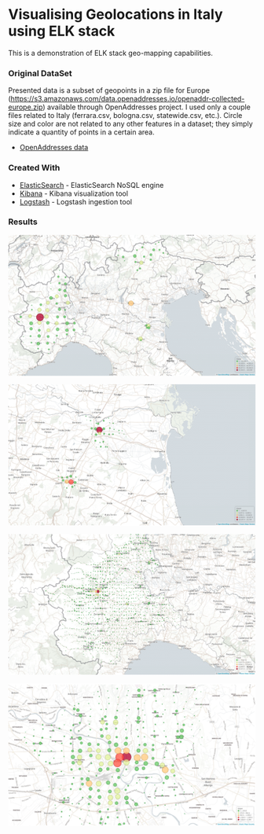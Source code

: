 
Visualising Geolocations in Italy using ELK stack
=======================================================

This is a demonstration of ELK stack geo-mapping capabilities.


### Original DataSet

Presented data is a subset of geopoints in a zip file for Europe (https://s3.amazonaws.com/data.openaddresses.io/openaddr-collected-europe.zip) available through OpenAddresses project. I used only a couple files related to Italy (ferrara.csv, bologna.csv, statewide.csv, etc.). Circle size and color are not related to any other features in a dataset; they simply indicate a quantity of points in a certain area.

* [OpenAddresses data](http://results.openaddresses.io/)


### Created With

* [ElasticSearch](https://www.elastic.co/) - ElasticSearch NoSQL engine
* [Kibana](https://www.elastic.co/products/kibana) - Kibana visualization tool
* [Logstash](https://www.elastic.co/products/logstash) - Logstash ingestion tool


### Results

![North Italy - Matko Soric](https://raw.githubusercontent.com/matkosoric/Data-Visualizations/master/Elasticsearch/ItalyGeoLocations/1.NorthItaly.png?raw=true "North Italy")

![Bologna Ferrara - Matko Soric](https://raw.githubusercontent.com/matkosoric/Data-Visualizations/master/Elasticsearch/ItalyGeoLocations/2.BolognaFerrara.png?raw=true "Bologna Ferrara")

![Piemonte Region - Matko Soric](https://raw.githubusercontent.com/matkosoric/Data-Visualizations/master/Elasticsearch/ItalyGeoLocations/3.PiemonteRegion.png?raw=true "Piemonte Region")

![Verona - Matko Soric](https://raw.githubusercontent.com/matkosoric/Data-Visualizations/master/Elasticsearch/ItalyGeoLocations/4.Verona.png?raw=true "Verona")